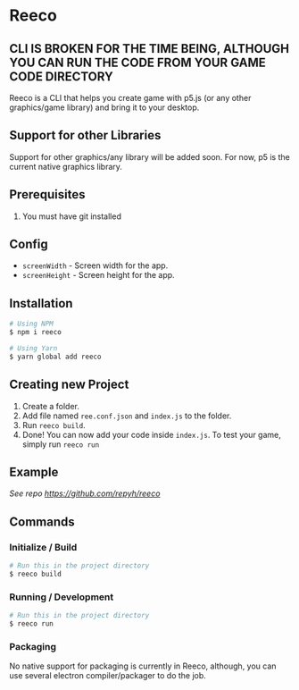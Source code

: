 # Reeco

## CLI IS BROKEN FOR THE TIME BEING, ALTHOUGH YOU CAN RUN THE CODE FROM YOUR GAME CODE DIRECTORY

Reeco is a CLI that helps you create game with p5.js (or any other graphics/game library) and bring it to your desktop.

## Support for other Libraries
Support for other graphics/any library will be added soon. For now, p5 is the current native graphics library.

## Prerequisites
1. You must have git installed

## Config
- `screenWidth` - Screen width for the app.
- `screenHeight` - Screen height for the app.

## Installation
```bash
# Using NPM
$ npm i reeco

# Using Yarn
$ yarn global add reeco
```

## Creating new Project
1. Create a folder.
2. Add file named `ree.conf.json` and `index.js` to the folder.
3. Run `reeco build`.
4. Done! You can now add your code inside `index.js`. To test your game, simply run `reeco run`

## Example
*See repo https://github.com/repyh/reeco*

## Commands
### Initialize / Build
```bash
# Run this in the project directory
$ reeco build
```

### Running / Development
```bash
# Run this in the project directory
$ reeco run
```

### Packaging
No native support for packaging is currently in Reeco, although, you can use several electron compiler/packager to do the job.
